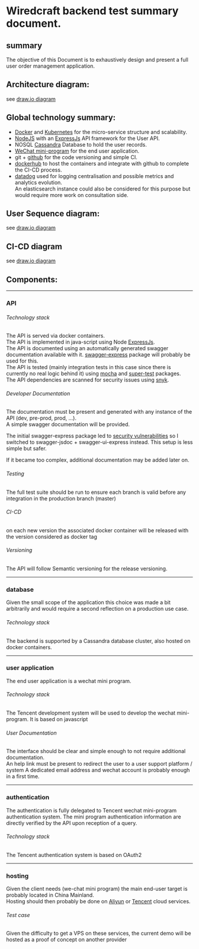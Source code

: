 # Wiredcraft backend test summary document.
## summary
The objective of this Document is to exhaustively design and present a full user order management application.

## Architecture diagram:
see [draw.io diagram](https://www.draw.io/#Uhttps://raw.githubusercontent.com/lerignoux/wiredcraft-test-backend/master/ressources/Wiredcraft%20backend%20test%20architecture.drawio)

## Global technology summary:
- [Docker](https://www.docker.com/) and [Kubernetes](https://kubernetes.io/) for the micro-service structure and scalability.
- [NodeJS](https://nodejs.org/en/) with an [ExpressJs](https://expressjs.com/) API framework for the User API.
- NOSQL [Cassandra](cassandra.apache.org) Database to hold the user records.
- [WeChat mini-program](https://open.wechat.com/cgi-bin/newreadtemplate?t=overseas_open/docs/mini-programs/index#mini-programs_index) for the end user application.
- git + [github](https://github.com/lerignoux/wiredcraft-test-backend) for the code versioning and simple CI.
- [dockerhub](https://hub.docker.com) to host the containers and integrate with github to complete the CI-CD process.
- [datadog](https://www.datadoghq.com/) used for logging centralisation and possible metrics and analytics evolution.  
  An elasticsearch instance could also be considered for this purpose but would require more work on consultation side.

## User Sequence diagram:
see [draw.io diagram](https://www.draw.io/#Uhttps://raw.githubusercontent.com/lerignoux/wiredcraft-test-backend/master/ressources/Wiredcraft%20backend%20test%20user%20sequence.drawio)

## CI-CD diagram
see [draw.io diagram](https://www.draw.io/#Uhttps://raw.githubusercontent.com/lerignoux/wiredcraft-test-backend/master/ressources/Wiredcraft%20backend%20test%20CI-CD.drawio)

## Components:
----
### API
###### Technology stack
The API is served via docker containers.  
The API is implemented in java-script using Node [ExpressJs](https://expressjs.com/).  
The API is documented using an automatically generated swagger documentation available with it. [swagger-express](https://www.npmjs.com/package/swagger-express) package will probably be used for this.  
The API is tested (mainly integration tests in this case since there is currently no real logic behind it) using [mocha](https://mochajs.org/) and [super-test](https://www.npmjs.com/package/supertest) packages.  
The API dependencies are scanned for security issues using [snyk](https://snyk.io/).  

###### Developer Documentation
The documentation must be present and generated with any instance of the API (dev, pre-prod, prod, ...).  
A simple swagger documentation will be provided.  

The initial swagger-express package led to [security vulnerabilities](https://app.snyk.io/org/lerignoux/test/github/fdd02673-fde9-4828-abaa-182baa1cdad2/master..cab303b53de205505d60a799ae9d2b5f100e390a?fromStatus=true) so I switched to swagger-jsdoc + swagger-ui-express instead. This setup is less simple but safer.  

If it became too complex, additional documentation may be added later on.

###### Testing
The full test suite should be run to ensure each branch is valid before any integration in the production branch (master)

###### CI-CD
on each new version the associated docker container will be released with the version considered as docker tag

###### Versioning
The API will follow Semantic versioning for the release versioning.

----
### database
Given the small scope of the application this choice was made a bit arbitrarily and would require a second reflection on a production use case.

###### Technology stack
The backend is supported by a Cassandra database cluster, also hosted on docker containers.


----
### user application
The end user application is a wechat mini program.

###### Technology stack
The Tencent development system will be used to develop the wechat mini-program.
It is based on javascript

###### User Documentation
The interface should be clear and simple enough to not require additional documentation.  
An help link must be present to redirect the user to a user support platform / system
A dedicated email address and wechat account is probably enough in a first time.

----
### authentication
The authentication is fully delegated to Tencent wechat mini-program authentication system. The mini program authentication information are directly verified by the API upon reception of a query.
###### Technology stack
The Tencent authentication system is based on OAuth2

----
### hosting
Given the client needs (we-chat mini program) the main end-user target is probably located in China Mainland.  
Hosting should then probably be done on [Aliyun](https://www.aliyun.com/) or [Tencent](https://cloud.tencent.com/) cloud services.

###### Test case
Given the difficulty to get a VPS on these services, the current demo will be hosted as a proof of concept on another provider
